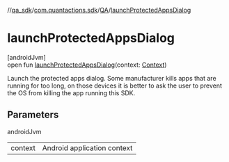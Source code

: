 //[qa_sdk](../../../index.md)/[com.quantactions.sdk](../index.md)/[QA](index.md)/[launchProtectedAppsDialog](launch-protected-apps-dialog.md)

# launchProtectedAppsDialog

[androidJvm]\
open fun [launchProtectedAppsDialog](launch-protected-apps-dialog.md)(context: [Context](https://developer.android.com/reference/kotlin/android/content/Context.html))

Launch the protected apps dialog. Some manufacturer kills apps that are running for too long, on those devices it is better to ask the user to prevent the OS from killing the app running this SDK.

## Parameters

androidJvm

| | |
|---|---|
| context | Android application context |
